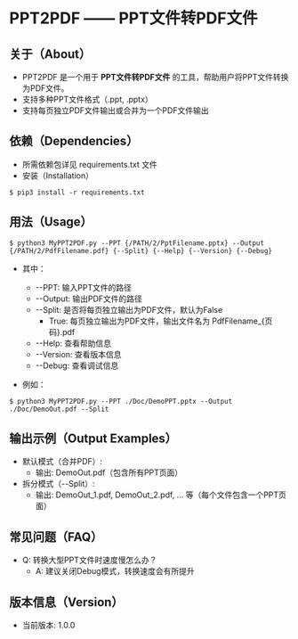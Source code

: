 # PPT2PDF —— PPT文件转PDF文件

## 关于（About）
- PPT2PDF 是一个用于 **PPT文件转PDF文件** 的工具，帮助用户将PPT文件转换为PDF文件。
- 支持多种PPT文件格式（.ppt, .pptx）
- 支持每页独立PDF文件输出或合并为一个PDF文件输出

## 依赖（Dependencies）
- 所需依赖包详见 requirements.txt 文件
- 安装（Installation）
```shell
$ pip3 install -r requirements.txt
```

## 用法（Usage）
```shell
$ python3 MyPPT2PDF.py --PPT {/PATH/2/PptFilename.pptx} --Output {/PATH/2/PdfFilename.pdf} {--Split} {--Help} {--Version} {--Debug}
```
- 其中：
  - --PPT: 输入PPT文件的路径
  - --Output: 输出PDF文件的路径
  - --Split: 是否将每页独立输出为PDF文件，默认为False
    - True: 每页独立输出为PDF文件，输出文件名为 PdfFilename_{页码}.pdf 
  - --Help: 查看帮助信息
  - --Version: 查看版本信息
  - --Debug: 查看调试信息

- 例如：
```shell
$ python3 MyPPT2PDF.py --PPT ./Doc/DemoPPT.pptx --Output ./Doc/DemoOut.pdf --Split
```

## 输出示例（Output Examples）
- 默认模式（合并PDF）:
  - 输出: DemoOut.pdf（包含所有PPT页面）
- 拆分模式（--Split）:
  - 输出: DemoOut_1.pdf, DemoOut_2.pdf, ... 等（每个文件包含一个PPT页面）

## 常见问题（FAQ）
- Q: 转换大型PPT文件时速度慢怎么办？
  - A: 建议关闭Debug模式，转换速度会有所提升

## 版本信息（Version）
- 当前版本: 1.0.0
